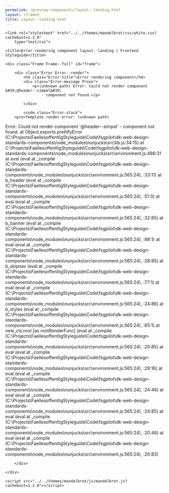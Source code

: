 ```yaml
--- 
permalink: /preview-components/layout--landing.html
layout: iframed 
title: Layout--landing.html
---
```

<!DOCTYPE html>
<html lang="en-US" dir="ltr" class="no-js">

<head>
    <meta charset="UTF-8">
    <meta name="viewport" content="width=device-width, initial-scale=1">
    <script>
        window.frctl = {
            env: 'static'
        };
    </script>
    <script>
        var cl = document.querySelector('html').classList;
        cl.remove('no-js');
        cl.add('has-js');
    </script>
    <link rel="shortcut icon" href="../../themes/mandelbrot/favicon.ico" type="image/ico">

    <link rel="stylesheet" href="../../themes/mandelbrot/css/white.css?cachebust=1.2.0"
        type="text/css">

    <title>Error rendering component layout--landing | Frontend Styleguide</title>

</head>

<body>

    <div class="Frame Frame--full" id="frame">

        <div class="Error Error--render">
            <h4 class="Error-title">Error rendering component</h4>
            <div class="Error-message Prose">
                <p>(unknown path) Error: Could not render component &#39;@header--simpel&#39;
                    - component not found.</p>

            </div>

            <code class="Error-stack">
        <pre>Template render error: (unknown path)
  Error: Could not render component '@header--simpel' - component not found.
    at Object.exports.prettifyError (C:\Projects\FaellesoffentligStyleguide\Code\fsgpilot\dk-web-design-standards-components\node_modules\nunjucks\src\lib.js:34:15)
    at C:\Projects\FaellesoffentligStyleguide\Code\fsgpilot\dk-web-design-standards-components\node_modules\nunjucks\src\environment.js:486:31
    at eval (eval at _compile (C:\Projects\FaellesoffentligStyleguide\Code\fsgpilot\dk-web-design-standards-components\node_modules\nunjucks\src\environment.js:565:24), <anonymous>:33:11)
    at b_header (eval at _compile (C:\Projects\FaellesoffentligStyleguide\Code\fsgpilot\dk-web-design-standards-components\node_modules\nunjucks\src\environment.js:565:24), <anonymous>:51:3)
    at eval (eval at _compile (C:\Projects\FaellesoffentligStyleguide\Code\fsgpilot\dk-web-design-standards-components\node_modules\nunjucks\src\environment.js:565:24), <anonymous>:32:85)
    at b_banner (eval at _compile (C:\Projects\FaellesoffentligStyleguide\Code\fsgpilot\dk-web-design-standards-components\node_modules\nunjucks\src\environment.js:565:24), <anonymous>:88:1)
    at eval (eval at _compile (C:\Projects\FaellesoffentligStyleguide\Code\fsgpilot\dk-web-design-standards-components\node_modules\nunjucks\src\environment.js:565:24), <anonymous>:28:85)
    at b_skipnav (eval at _compile (C:\Projects\FaellesoffentligStyleguide\Code\fsgpilot\dk-web-design-standards-components\node_modules\nunjucks\src\environment.js:565:24), <anonymous>:77:1)
    at eval (eval at _compile (C:\Projects\FaellesoffentligStyleguide\Code\fsgpilot\dk-web-design-standards-components\node_modules\nunjucks\src\environment.js:565:24), <anonymous>:24:86)
    at b_styles (eval at _compile (C:\Projects\FaellesoffentligStyleguide\Code\fsgpilot\dk-web-design-standards-components\node_modules\nunjucks\src\environment.js:565:24), <anonymous>:65:1)
    at new_cls.root [as rootRenderFunc] (eval at _compile (C:\Projects\FaellesoffentligStyleguide\Code\fsgpilot\dk-web-design-standards-components\node_modules\nunjucks\src\environment.js:565:24), <anonymous>:20:85)
    at eval (eval at _compile (C:\Projects\FaellesoffentligStyleguide\Code\fsgpilot\dk-web-design-standards-components\node_modules\nunjucks\src\environment.js:565:24), <anonymous>:29:16)
    at eval (eval at _compile (C:\Projects\FaellesoffentligStyleguide\Code\fsgpilot\dk-web-design-standards-components\node_modules\nunjucks\src\environment.js:565:24), <anonymous>:24:46)
    at eval (eval at _compile (C:\Projects\FaellesoffentligStyleguide\Code\fsgpilot\dk-web-design-standards-components\node_modules\nunjucks\src\environment.js:565:24), <anonymous>:24:85)
    at eval (eval at _compile (C:\Projects\FaellesoffentligStyleguide\Code\fsgpilot\dk-web-design-standards-components\node_modules\nunjucks\src\environment.js:565:24), <anonymous>:20:46)
    at eval (eval at _compile (C:\Projects\FaellesoffentligStyleguide\Code\fsgpilot\dk-web-design-standards-components\node_modules\nunjucks\src\environment.js:565:24), <anonymous>:20:83)</pre>
    </code>

        </div>

    </div>

    <script src="../../themes/mandelbrot/js/mandelbrot.js?cachebust=1.2.0"></script>

</body>

</html>